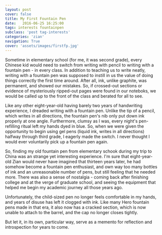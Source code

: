 ```yaml
---
layout: post
cover: false
title: My First Fountain Pen
date:   2016-06-25 16:25:00
tags: interests fountainpen
subclass: 'post tag-interests'
categories: 'zian'
navigation: True
cover: 'assets/images/firstfp.jpg'
---
```


Sometime in elementary school (for me, it was second grade), every Chinese kid would need to switch from writing with pencil to writing with a fountain pen - in every class. In addition to teaching us to write neatly, writing with a fountain pen was supposed to instill in us the value of doing things correctly the first time around. After all, ink, unlike graphite, was permanent, and showed our mistakes. So, if crossed-out sections or evidence of mysteriously ripped-out pages were found in our noteboks, we would be called up to the front of the class and berated for all to see.

Like any other eight-year-old having barely two years of handwriting experience, I dreaded writing with a fountain pen. Unlike the tip of a pencil, which writes in all directions, the fountain pen's nib only put down ink properly at one angle. Furthermore, clumsy as I was, every night's pen-refilling ritual left my hands dyed in blue. So, when we were given the opportunity to begin using gel pens (liquid ink, writes in all directions) halfway through third grade, I eagerly made the switch. I never thought I would ever voluntarily pick up a fountain pen again.

So, finding my old fountain pen from elementary schook during my trip to China was an strange yet interesting experience. I'm sure that eight-year-old Zian would never have imagined that thirteen years later, he had somehow become a fountain pen enthusiast, and own way too many bottles of ink and an unreasonable number of pens, but still feeling that he needed more. There was also a sense of nostalgia - coming back after finishing college and at the verge of graduate school, and seeing the equipment that helped me begin my academic journey all those years ago.

Unfortunately, the child-sized pen no longer feels comfortable in my hands, and years of disuse has left it clogged with ink. Like many Hero fountain pens made in that era, it also now has a cracked section, which is now unable to attach to the barrel, and the cap no longer closes tightly.

But let it, in its own, particular way, serve as a memento for reflection and introspection for years to come.
